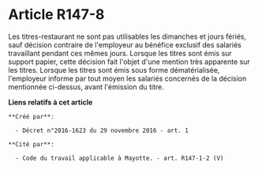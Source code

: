 # Article R147-8

Les  titres-restaurant ne sont pas utilisables les dimanches et jours  fériés, sauf décision contraire de l'employeur au
bénéfice exclusif des  salariés travaillant pendant ces mêmes jours. Lorsque les titres sont  émis sur support papier, cette
décision fait l'objet d'une mention très  apparente sur les titres. Lorsque les titres sont émis sous forme  dématérialisée,
l'employeur informe par tout moyen les salariés  concernés de la décision mentionnée ci-dessus, avant l'émission du  titre.

**Liens relatifs à cet article**

	**Créé par**:

	  - Décret n°2016-1623 du 29 novembre 2016 - art. 1

	**Cité par**:

	  - Code du travail applicable à Mayotte. - art. R147-1-2 (V)
